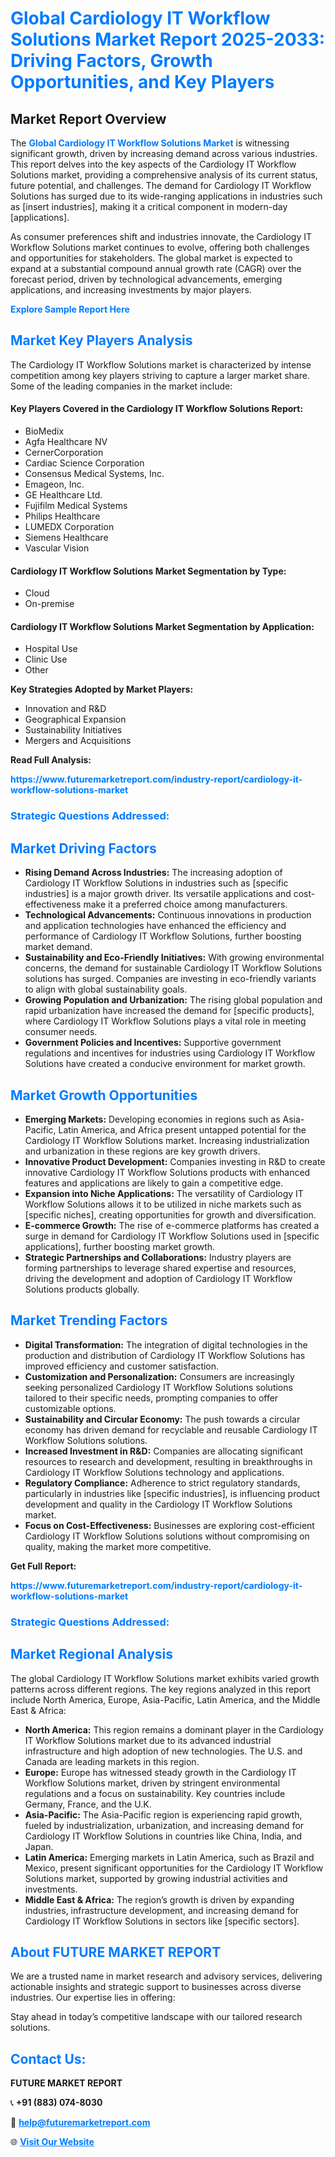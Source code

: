 <h1 style="color: #007BFF;">Global Cardiology IT Workflow Solutions Market Report 2025-2033: Driving Factors, Growth Opportunities, and Key Players</h1>

<section id="overview">
<h2>Market Report Overview</h2>
<p>The <a href="https://www.futuremarketreport.com/industry-report/cardiology-it-workflow-solutions-market" style="color: #007BFF; text-decoration: none;"><strong>Global Cardiology IT Workflow Solutions Market</strong></a> is witnessing significant growth, driven by increasing demand across various industries. This report delves into the key aspects of the Cardiology IT Workflow Solutions market, providing a comprehensive analysis of its current status, future potential, and challenges. The demand for Cardiology IT Workflow Solutions has surged due to its wide-ranging applications in industries such as [insert industries], making it a critical component in modern-day [applications].</p>
<p>As consumer preferences shift and industries innovate, the Cardiology IT Workflow Solutions market continues to evolve, offering both challenges and opportunities for stakeholders. The global market is expected to expand at a substantial compound annual growth rate (CAGR) over the forecast period, driven by technological advancements, emerging applications, and increasing investments by major players.</p>
</section>

<section id="overview">
<p><a href="https://www.futuremarketreport.com/request-sample/reportId=62600" style="color: #007BFF; text-decoration: none;"><strong>Explore Sample Report Here</strong></a></p>
</section>

<section id="key-players">
<h2 style="color: #007BFF;">Market Key Players Analysis</h2>
<p>The Cardiology IT Workflow Solutions market is characterized by intense competition among key players striving to capture a larger market share. Some of the leading companies in the market include:</p>
<h4>Key Players Covered in the Cardiology IT Workflow Solutions Report:</h4>
<ul><li>BioMedix</li><li>Agfa Healthcare NV</li><li>CernerCorporation</li><li>Cardiac Science Corporation</li><li>Consensus Medical Systems, Inc.</li><li>Emageon, Inc.</li><li>GE Healthcare Ltd.</li><li>Fujifilm Medical Systems</li><li>Philips Healthcare</li><li>LUMEDX Corporation</li><li>Siemens Healthcare</li><li>Vascular Vision</li></ul>
<h4>Cardiology IT Workflow Solutions Market Segmentation by Type:</h4>
<ul><li>Cloud</li><li>On-premise</li></ul>

<h4>Cardiology IT Workflow Solutions Market Segmentation by Application:</h4>
<ul><li>Hospital Use</li><li>Clinic Use</li><li>Other</li></ul>
<p><strong>Key Strategies Adopted by Market Players:</strong></p>
<ul>
<li>Innovation and R&D</li>
<li>Geographical Expansion</li>
<li>Sustainability Initiatives</li>
<li>Mergers and Acquisitions</li>
</ul>
</section>

<section>
<p><strong>Read Full Analysis: </strong></p><a href="https://www.futuremarketreport.com/industry-report/cardiology-it-workflow-solutions-market" style="color: #007BFF; text-decoration: none;"><strong>https://www.futuremarketreport.com/industry-report/cardiology-it-workflow-solutions-market</strong></a>
<h3 style="color: #007BFF;">Strategic Questions Addressed:</h3>
</section>

<section id="driving-factors">
<h2 style="color: #007BFF;">Market Driving Factors</h2>
<ul>
<li><strong>Rising Demand Across Industries:</strong> The increasing adoption of Cardiology IT Workflow Solutions in industries such as [specific industries] is a major growth driver. Its versatile applications and cost-effectiveness make it a preferred choice among manufacturers.</li>
<li><strong>Technological Advancements:</strong> Continuous innovations in production and application technologies have enhanced the efficiency and performance of Cardiology IT Workflow Solutions, further boosting market demand.</li>
<li><strong>Sustainability and Eco-Friendly Initiatives:</strong> With growing environmental concerns, the demand for sustainable Cardiology IT Workflow Solutions solutions has surged. Companies are investing in eco-friendly variants to align with global sustainability goals.</li>
<li><strong>Growing Population and Urbanization:</strong> The rising global population and rapid urbanization have increased the demand for [specific products], where Cardiology IT Workflow Solutions plays a vital role in meeting consumer needs.</li>
<li><strong>Government Policies and Incentives:</strong> Supportive government regulations and incentives for industries using Cardiology IT Workflow Solutions have created a conducive environment for market growth.</li>
</ul>
</section>

<section id="growth-opportunities">
<h2 style="color: #007BFF;">Market Growth Opportunities</h2>
<ul>
<li><strong>Emerging Markets:</strong> Developing economies in regions such as Asia-Pacific, Latin America, and Africa present untapped potential for the Cardiology IT Workflow Solutions market. Increasing industrialization and urbanization in these regions are key growth drivers.</li>
<li><strong>Innovative Product Development:</strong> Companies investing in R&D to create innovative Cardiology IT Workflow Solutions products with enhanced features and applications are likely to gain a competitive edge.</li>
<li><strong>Expansion into Niche Applications:</strong> The versatility of Cardiology IT Workflow Solutions allows it to be utilized in niche markets such as [specific niches], creating opportunities for growth and diversification.</li>
<li><strong>E-commerce Growth:</strong> The rise of e-commerce platforms has created a surge in demand for Cardiology IT Workflow Solutions used in [specific applications], further boosting market growth.</li>
<li><strong>Strategic Partnerships and Collaborations:</strong> Industry players are forming partnerships to leverage shared expertise and resources, driving the development and adoption of Cardiology IT Workflow Solutions products globally.</li>
</ul>
</section>

<section id="trending-factors">
<h2 style="color: #007BFF;">Market Trending Factors</h2>
<ul>
<li><strong>Digital Transformation:</strong> The integration of digital technologies in the production and distribution of Cardiology IT Workflow Solutions has improved efficiency and customer satisfaction.</li>
<li><strong>Customization and Personalization:</strong> Consumers are increasingly seeking personalized Cardiology IT Workflow Solutions solutions tailored to their specific needs, prompting companies to offer customizable options.</li>
<li><strong>Sustainability and Circular Economy:</strong> The push towards a circular economy has driven demand for recyclable and reusable Cardiology IT Workflow Solutions solutions.</li>
<li><strong>Increased Investment in R&D:</strong> Companies are allocating significant resources to research and development, resulting in breakthroughs in Cardiology IT Workflow Solutions technology and applications.</li>
<li><strong>Regulatory Compliance:</strong> Adherence to strict regulatory standards, particularly in industries like [specific industries], is influencing product development and quality in the Cardiology IT Workflow Solutions market.</li>
<li><strong>Focus on Cost-Effectiveness:</strong> Businesses are exploring cost-efficient Cardiology IT Workflow Solutions solutions without compromising on quality, making the market more competitive.</li>
</ul>
</section>

<section>
<p><strong>Get Full Report: </strong></p><a href="https://www.futuremarketreport.com/industry-report/cardiology-it-workflow-solutions-market" style="color: #007BFF; text-decoration: none;"><strong>https://www.futuremarketreport.com/industry-report/cardiology-it-workflow-solutions-market</strong></a>
<h3 style="color: #007BFF;">Strategic Questions Addressed:</h3>
</section>


<section id="regional-analysis">
<h2 style="color: #007BFF;">Market Regional Analysis</h2>
<p>The global Cardiology IT Workflow Solutions market exhibits varied growth patterns across different regions. The key regions analyzed in this report include North America, Europe, Asia-Pacific, Latin America, and the Middle East & Africa:</p>
<ul>
<li><strong>North America:</strong> This region remains a dominant player in the Cardiology IT Workflow Solutions market due to its advanced industrial infrastructure and high adoption of new technologies. The U.S. and Canada are leading markets in this region.</li>
<li><strong>Europe:</strong> Europe has witnessed steady growth in the Cardiology IT Workflow Solutions market, driven by stringent environmental regulations and a focus on sustainability. Key countries include Germany, France, and the U.K.</li>
<li><strong>Asia-Pacific:</strong> The Asia-Pacific region is experiencing rapid growth, fueled by industrialization, urbanization, and increasing demand for Cardiology IT Workflow Solutions in countries like China, India, and Japan.</li>
<li><strong>Latin America:</strong> Emerging markets in Latin America, such as Brazil and Mexico, present significant opportunities for the Cardiology IT Workflow Solutions market, supported by growing industrial activities and investments.</li>
<li><strong>Middle East & Africa:</strong> The region’s growth is driven by expanding industries, infrastructure development, and increasing demand for Cardiology IT Workflow Solutions in sectors like [specific sectors].</li>
</ul>
</section>

<footer>
<h2 style="color: #007BFF;">About FUTURE MARKET REPORT</h2>
<p>We are a trusted name in market research and advisory services, delivering actionable insights and strategic support to businesses across diverse industries. Our expertise lies in offering:</p>

<p>Stay ahead in today’s competitive landscape with our tailored research solutions.</p>

<h2 style="color: #007BFF;">Contact Us:</h2>
<p><strong>FUTURE MARKET REPORT</strong></p>
<p>📞 <strong>+91 (883) 074-8030</strong></p>
<p>📧 <strong><a href="mailto:help@futuremarketreport.com" style="color: #007BFF;">help@futuremarketreport.com</a></strong></p>
<p>🌐 <strong><a href="https://www.futuremarketreport.com/" style="color: #007BFF;">Visit Our Website</a></strong></p>
</footer>